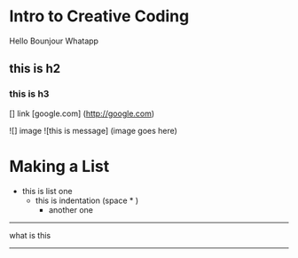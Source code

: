 # Intro to Creative Coding
Hello
Bounjour
Whatapp

## this is h2
### this is h3

[] link
[google.com] (http://google.com)

![] image
![this is message] (image goes here)
# Making a List
* this is list one
  * this is indentation (space * )
    * another one


***
what is this
***
